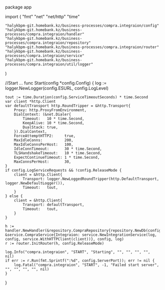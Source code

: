 package app

import (
	"fmt"
	"net"
	"net/http"
	"time"

	"halykbpm-git.homebank.kz/business-processes/compra.integraion/config"
	"halykbpm-git.homebank.kz/business-processes/compra.integraion/handler"
	"halykbpm-git.homebank.kz/business-processes/compra.integraion/repository"
	"halykbpm-git.homebank.kz/business-processes/compra.integraion/router"
	"halykbpm-git.homebank.kz/business-processes/compra.integraion/service"
	"halykbpm-git.homebank.kz/business-processes/compra.integraion/util/logger"
)

//Start ...
func Start(config *config.Config) {
	log := logger.NewLogger(config.ESURL, config.LogLevel)

	tout := time.Duration(config.ServiceTimeoutSeconds) * time.Second
	var client *http.Client
	var defaultTransport http.RoundTripper = &http.Transport{
		Proxy: http.ProxyFromEnvironment,
		DialContext: (&net.Dialer{
			Timeout:   10 * time.Second,
			KeepAlive: 10 * time.Second,
			DualStack: true,
		}).DialContext,
		ForceAttemptHTTP2:     true,
		MaxIdleConns:          200,
		MaxIdleConnsPerHost:   100,
		IdleConnTimeout:       30 * time.Second,
		TLSHandshakeTimeout:   10 * time.Second,
		ExpectContinueTimeout: 1 * time.Second,
		MaxConnsPerHost:       30,
	}
	if config.LogServiceRequests && !config.ReleaseMode {
		client = &http.Client{
			Transport: logger.NewLoggedRoundTripper(http.DefaultTransport, logger.NewDefaultLogger()),
			Timeout:   tout,
		}
	} else {
		client = &http.Client{
			Transport: defaultTransport,
			Timeout:   tout,
		}
	}

	h := handler.NewHandler(&repository.CompraRepository{repository.NewDb(config)}, &service.CompraService{Integraion: service.NewIntegrationService(log, config, service.WithHTTPClient(client))}, config, log)
	r := router.InitRouter(h, config.ReleaseMode)

	log.Info("compra.integraion", "START", "Starting", "", "", "", "", nil)
	if err := r.Run(fmt.Sprintf(":%d", config.ServerPort)); err != nil {
		log.Fatal("compra.integraion", "START", -1, "Failed start server", "", "", "", "", nil)
	}
}

